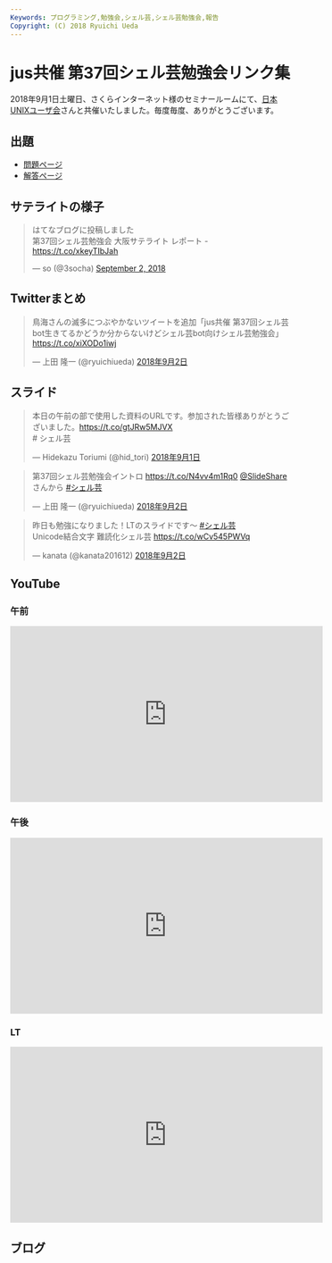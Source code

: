 ```yaml
---
Keywords: プログラミング,勉強会,シェル芸,シェル芸勉強会,報告
Copyright: (C) 2018 Ryuichi Ueda
---
```


# jus共催 第37回シェル芸勉強会リンク集

2018年9月1日土曜日、さくらインターネット様のセミナールームにて、[日本UNIXユーザ会](https://www.jus.or.jp/)さんと共催いたしました。毎度毎度、ありがとうございます。

## 出題

* [問題ページ](/?post=20180901_shellgei_37_q)
* [解答ページ](/?post=20180901_shellgei_37)

## サテライトの様子

<blockquote class="twitter-tweet" data-partner="tweetdeck"><p lang="ja" dir="ltr">はてなブログに投稿しました<br>第37回シェル芸勉強会 大阪サテライト レポート - <a href="https://t.co/xkeyTIbJah">https://t.co/xkeyTIbJah</a></p>&mdash; so (@3socha) <a href="https://twitter.com/3socha/status/1036159482835828736?ref_src=twsrc%5Etfw">September 2, 2018</a></blockquote>
<script async src="https://platform.twitter.com/widgets.js" charset="utf-8"></script>


## Twitterまとめ

<blockquote class="twitter-tweet" data-lang="ja"><p lang="ja" dir="ltr">鳥海さんの滅多につぶやかないツイートを追加「jus共催 第37回シェル芸bot生きてるかどうか分からないけどシェル芸bot向けシェル芸勉強会」 <a href="https://t.co/xiXODo1iwj">https://t.co/xiXODo1iwj</a></p>&mdash; 上田 隆一 (@ryuichiueda) <a href="https://twitter.com/ryuichiueda/status/1036060985377796096?ref_src=twsrc%5Etfw">2018年9月2日</a></blockquote>
<script async src="https://platform.twitter.com/widgets.js" charset="utf-8"></script>

## スライド

<blockquote class="twitter-tweet" data-lang="ja"><p lang="ja" dir="ltr">本日の午前の部で使用した資料のURLです。参加された皆様ありがとうございました。<a href="https://t.co/gtJRw5MJVX">https://t.co/gtJRw5MJVX</a><br># シェル芸</p>&mdash; Hidekazu Toriumi (@hid_tori) <a href="https://twitter.com/hid_tori/status/1035738828902817792?ref_src=twsrc%5Etfw">2018年9月1日</a></blockquote>

<blockquote class="twitter-tweet" data-lang="ja"><p lang="ja" dir="ltr">第37回シェル芸勉強会イントロ <a href="https://t.co/N4vv4m1Rq0">https://t.co/N4vv4m1Rq0</a> <a href="https://twitter.com/SlideShare?ref_src=twsrc%5Etfw">@SlideShare</a>さんから <a href="https://twitter.com/hashtag/%E3%82%B7%E3%82%A7%E3%83%AB%E8%8A%B8?src=hash&amp;ref_src=twsrc%5Etfw">#シェル芸</a></p>&mdash; 上田 隆一 (@ryuichiueda) <a href="https://twitter.com/ryuichiueda/status/1036069137968062464?ref_src=twsrc%5Etfw">2018年9月2日</a></blockquote>

<blockquote class="twitter-tweet" data-lang="ja"><p lang="ja" dir="ltr">昨日も勉強になりました！LTのスライドです〜 <a href="https://twitter.com/hashtag/%E3%82%B7%E3%82%A7%E3%83%AB%E8%8A%B8?src=hash&amp;ref_src=twsrc%5Etfw">#シェル芸</a> <br>Unicode結合文字 難読化シェル芸 <a href="https://t.co/wCv545PWVq">https://t.co/wCv545PWVq</a></p>&mdash; kanata (@kanata201612) <a href="https://twitter.com/kanata201612/status/1036052835413057537?ref_src=twsrc%5Etfw">2018年9月2日</a></blockquote>
<script async src="https://platform.twitter.com/widgets.js" charset="utf-8"></script>


## YouTube

### 午前

<iframe width="560" height="315" src="https://www.youtube.com/embed/lG44MHoFVhE" frameborder="0" allow="autoplay; encrypted-media" allowfullscreen></iframe>

### 午後

<iframe width="560" height="315" src="https://www.youtube.com/embed/jarx00uILuE" frameborder="0" allow="autoplay; encrypted-media" allowfullscreen></iframe>

### LT

<iframe width="560" height="315" src="https://www.youtube.com/embed/O3JatzNypFY" frameborder="0" allow="autoplay; encrypted-media" allowfullscreen></iframe>

## ブログ
